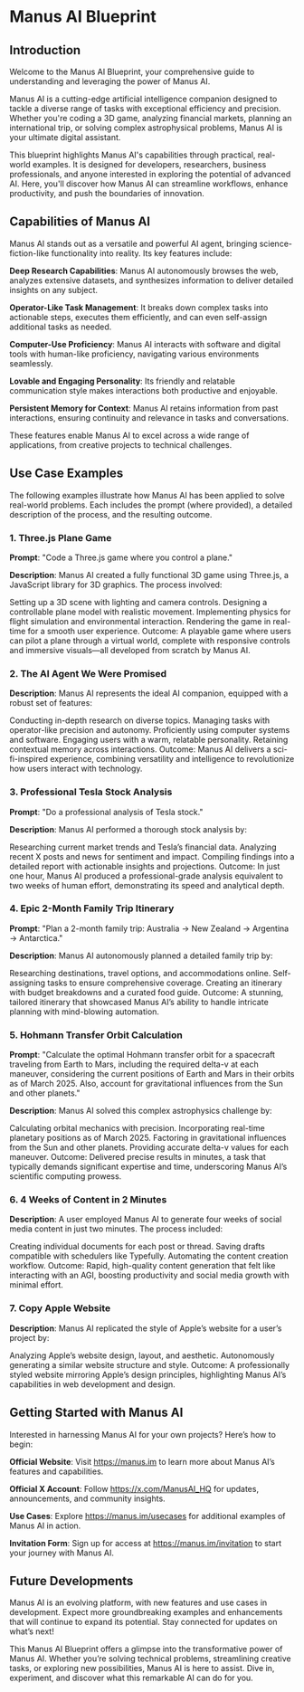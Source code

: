 # Manus AI Blueprint


## Introduction

Welcome to the Manus AI Blueprint, your comprehensive guide to understanding and leveraging the power of Manus AI. 

Manus AI is a cutting-edge artificial intelligence companion designed to tackle a diverse range of tasks with exceptional efficiency and precision. Whether you're coding a 3D game, analyzing financial markets, planning an international trip, or solving complex astrophysical problems, Manus AI is your ultimate digital assistant.

This blueprint highlights Manus AI's capabilities through practical, real-world examples. It is designed for developers, researchers, business professionals, and anyone interested in exploring the potential of advanced AI. Here, you'll discover how Manus AI can streamline workflows, enhance productivity, and push the boundaries of innovation.

## Capabilities of Manus AI
Manus AI stands out as a versatile and powerful AI agent, bringing science-fiction-like functionality into reality. Its key features include:

**Deep Research Capabilities**: Manus AI autonomously browses the web, analyzes extensive datasets, and synthesizes information to deliver detailed insights on any subject.

**Operator-Like Task Management**: It breaks down complex tasks into actionable steps, executes them efficiently, and can even self-assign additional tasks as needed.

**Computer-Use Proficiency**: Manus AI interacts with software and digital tools with human-like proficiency, navigating various environments seamlessly.

**Lovable and Engaging Personality**: Its friendly and relatable communication style makes interactions both productive and enjoyable.

**Persistent Memory for Context**: Manus AI retains information from past interactions, ensuring continuity and relevance in tasks and conversations.

These features enable Manus AI to excel across a wide range of applications, from creative projects to technical challenges.

## Use Case Examples
The following examples illustrate how Manus AI has been applied to solve real-world problems. Each includes the prompt (where provided), a detailed description of the process, and the resulting outcome.

### 1. Three.js Plane Game

**Prompt**: "Code a Three.js game where you control a plane."

**Description**: Manus AI created a fully functional 3D game using Three.js, a JavaScript library for 3D graphics. The process involved:

Setting up a 3D scene with lighting and camera controls.
Designing a controllable plane model with realistic movement.
Implementing physics for flight simulation and environmental interaction.
Rendering the game in real-time for a smooth user experience.
Outcome: A playable game where users can pilot a plane through a virtual world, complete with responsive controls and immersive visuals—all developed from scratch by Manus AI.

### 2. The AI Agent We Were Promised

**Description**: Manus AI represents the ideal AI companion, equipped with a robust set of features:

Conducting in-depth research on diverse topics.
Managing tasks with operator-like precision and autonomy.
Proficiently using computer systems and software.
Engaging users with a warm, relatable personality.
Retaining contextual memory across interactions.
Outcome: Manus AI delivers a sci-fi-inspired experience, combining versatility and intelligence to revolutionize how users interact with technology.

### 3. Professional Tesla Stock Analysis

**Prompt**: "Do a professional analysis of Tesla stock."

**Description**: Manus AI performed a thorough stock analysis by:

Researching current market trends and Tesla’s financial data.
Analyzing recent X posts and news for sentiment and impact.
Compiling findings into a detailed report with actionable insights and projections.
Outcome: In just one hour, Manus AI produced a professional-grade analysis equivalent to two weeks of human effort, demonstrating its speed and analytical depth.

### 4. Epic 2-Month Family Trip Itinerary

**Prompt**: "Plan a 2-month family trip: Australia → New Zealand → Argentina → Antarctica."

**Description**: Manus AI autonomously planned a detailed family trip by:

Researching destinations, travel options, and accommodations online.
Self-assigning tasks to ensure comprehensive coverage.
Creating an itinerary with budget breakdowns and a curated food guide.
Outcome: A stunning, tailored itinerary that showcased Manus AI’s ability to handle intricate planning with mind-blowing automation.

### 5. Hohmann Transfer Orbit Calculation

**Prompt**: "Calculate the optimal Hohmann transfer orbit for a spacecraft traveling from Earth to Mars, including the required delta-v at each maneuver, considering the current positions of Earth and Mars in their orbits as of March 2025. Also, account for gravitational influences from the Sun and other planets."

**Description**: Manus AI solved this complex astrophysics challenge by:

Calculating orbital mechanics with precision.
Incorporating real-time planetary positions as of March 2025.
Factoring in gravitational influences from the Sun and other planets.
Providing accurate delta-v values for each maneuver.
Outcome: Delivered precise results in minutes, a task that typically demands significant expertise and time, underscoring Manus AI’s scientific computing prowess.

### 6. 4 Weeks of Content in 2 Minutes

**Description**: A user employed Manus AI to generate four weeks of social media content in just two minutes. The process included:

Creating individual documents for each post or thread.
Saving drafts compatible with schedulers like Typefully.
Automating the content creation workflow.
Outcome: Rapid, high-quality content generation that felt like interacting with an AGI, boosting productivity and social media growth with minimal effort.

### 7. Copy Apple Website

**Description**: Manus AI replicated the style of Apple’s website for a user’s project by:

Analyzing Apple’s website design, layout, and aesthetic.
Autonomously generating a similar website structure and style.
Outcome: A professionally styled website mirroring Apple’s design principles, highlighting Manus AI’s capabilities in web development and design.

## Getting Started with Manus AI
Interested in harnessing Manus AI for your own projects? Here’s how to begin:

**Official Website**: Visit https://manus.im to learn more about Manus AI’s features and capabilities.

**Official X Account**: Follow https://x.com/ManusAI_HQ for updates, announcements, and community insights.

**Use Cases**: Explore https://manus.im/usecases for additional examples of Manus AI in action.

**Invitation Form**: Sign up for access at https://manus.im/invitation to start your journey with Manus AI.

## Future Developments
Manus AI is an evolving platform, with new features and use cases in development. Expect more groundbreaking examples and enhancements that will continue to expand its potential. Stay connected for updates on what’s next!

This Manus AI Blueprint offers a glimpse into the transformative power of Manus AI. Whether you’re solving technical problems, streamlining creative tasks, or exploring new possibilities, Manus AI is here to assist. Dive in, experiment, and discover what this remarkable AI can do for you.
